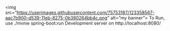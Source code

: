 <img src=”https://userimages.githubusercontent.com/75753187/123358567-aac7b900-d539-11eb-8275-0b380264bb4c.png" alt=”my banner”>
To Run, use 
./mvnw spring-boot:run
Development server on http://localhost:8080/
